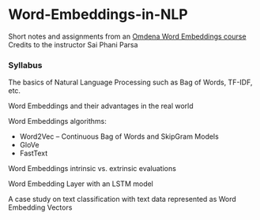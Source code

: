 # Word-Embeddings-in-NLP

Short notes and assignments from an [Omdena Word Embeddings course](https://omdena.com/course/natural-language-processing-word-embeddings/)
Credits to the instructor Sai Phani Parsa

### Syllabus
The basics of Natural Language Processing such as Bag of Words, TF-IDF, etc.

Word Embeddings and their advantages in the real world

Word Embeddings algorithms:
* Word2Vec – Continuous Bag of Words and SkipGram Models
* GloVe
* FastText

Word Embeddings intrinsic vs. extrinsic evaluations

Word Embedding Layer with an LSTM model

A case study on text classification with text data represented as Word Embedding Vectors
